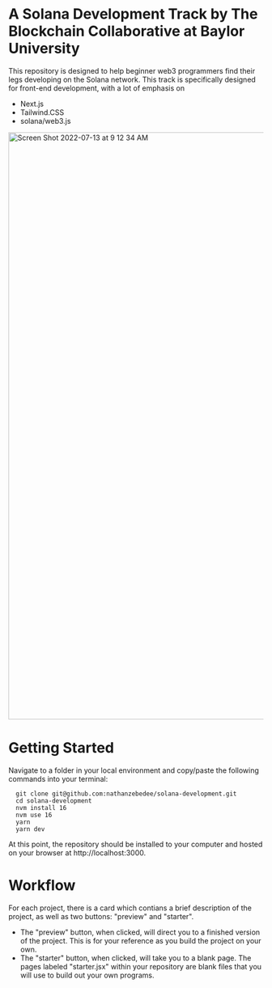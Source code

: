 # A Solana Development Track by The Blockchain Collaborative at Baylor University

This repository is designed to help beginner web3 programmers find their legs developing on the Solana network. This track is specifically designed for front-end development, with a lot of emphasis on 

- Next.js
- Tailwind.CSS
- solana/web3.js

<img width="1161" alt="Screen Shot 2022-07-13 at 9 12 34 AM" src="https://user-images.githubusercontent.com/85138723/178754850-cbf77ba3-f207-47cd-bda6-8d2891cb2141.png">

# Getting Started
Navigate to a folder in your local environment and copy/paste the following commands into your terminal:
```
  git clone git@github.com:nathanzebedee/solana-development.git
  cd solana-development
  nvm install 16
  nvm use 16
  yarn
  yarn dev
```
At this point, the repository should be installed to your computer and hosted on your browser at http://localhost:3000.

# Workflow
For each project, there is a card which contians a brief description of the project, as well as two buttons: "preview" and "starter". 
* The "preview" button, when clicked, will direct you to a finished version of the project. This is for your reference as you build the project on your own. 
* The "starter" button, when clicked, will take you to a blank page. The pages labeled "starter.jsx" within your repository are blank files that you will use to build out your own programs.
